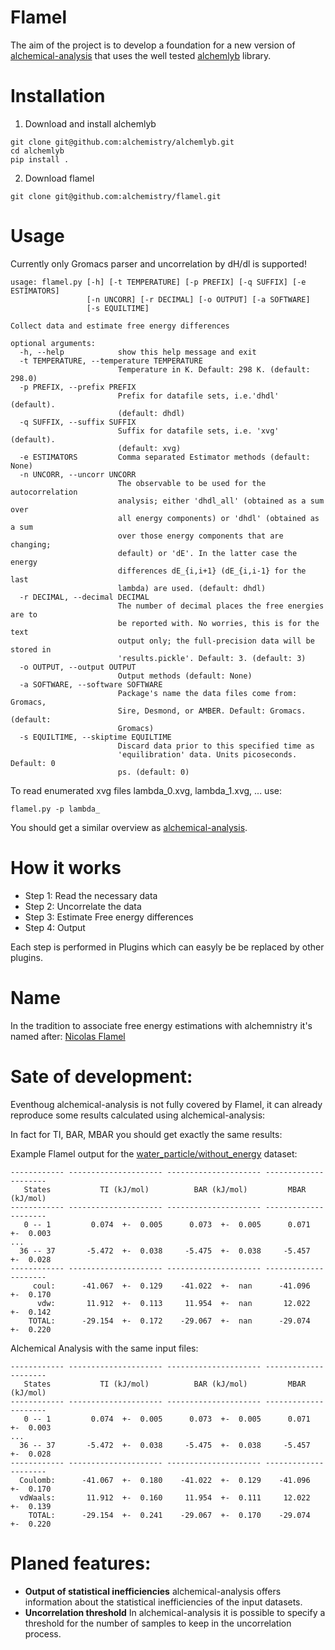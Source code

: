 # Flamel

The aim of the project is to develop a foundation for a new version of [alchemical-analysis](https://github.com/MobleyLab/alchemical-analysis)
that uses the well tested [alchemlyb](https://github.com/alchemistry/alchemlyb) library.

# Installation
1. Download and install alchemlyb
```shell
git clone git@github.com:alchemistry/alchemlyb.git
cd alchemlyb
pip install .
```
2. Download flamel
```shell
git clone git@github.com:alchemistry/flamel.git
```

# Usage
Currently only Gromacs parser and uncorrelation by dH/dl is supported!
```
usage: flamel.py [-h] [-t TEMPERATURE] [-p PREFIX] [-q SUFFIX] [-e ESTIMATORS]
                 [-n UNCORR] [-r DECIMAL] [-o OUTPUT] [-a SOFTWARE]
                 [-s EQUILTIME]

Collect data and estimate free energy differences

optional arguments:
  -h, --help            show this help message and exit
  -t TEMPERATURE, --temperature TEMPERATURE
                        Temperature in K. Default: 298 K. (default: 298.0)
  -p PREFIX, --prefix PREFIX
                        Prefix for datafile sets, i.e.'dhdl' (default).
                        (default: dhdl)
  -q SUFFIX, --suffix SUFFIX
                        Suffix for datafile sets, i.e. 'xvg' (default).
                        (default: xvg)
  -e ESTIMATORS         Comma separated Estimator methods (default: None)
  -n UNCORR, --uncorr UNCORR
                        The observable to be used for the autocorrelation
                        analysis; either 'dhdl_all' (obtained as a sum over
                        all energy components) or 'dhdl' (obtained as a sum
                        over those energy components that are changing;
                        default) or 'dE'. In the latter case the energy
                        differences dE_{i,i+1} (dE_{i,i-1} for the last
                        lambda) are used. (default: dhdl)
  -r DECIMAL, --decimal DECIMAL
                        The number of decimal places the free energies are to
                        be reported with. No worries, this is for the text
                        output only; the full-precision data will be stored in
                        'results.pickle'. Default: 3. (default: 3)
  -o OUTPUT, --output OUTPUT
                        Output methods (default: None)
  -a SOFTWARE, --software SOFTWARE
                        Package's name the data files come from: Gromacs,
                        Sire, Desmond, or AMBER. Default: Gromacs. (default:
                        Gromacs)
  -s EQUILTIME, --skiptime EQUILTIME
                        Discard data prior to this specified time as
                        'equilibration' data. Units picoseconds. Default: 0
                        ps. (default: 0)
```

To read enumerated xvg files lambda_0.xvg, lambda_1.xvg, ... use: 
```shell
flamel.py -p lambda_
```

You should get a similar overview as [alchemical-analysis](https://github.com/MobleyLab/alchemical-analysis).

# How it works
- Step 1: Read the necessary data
- Step 2: Uncorrelate the data
- Step 3: Estimate Free energy differences
- Step 4: Output

Each step is performed in Plugins which can easyly be be replaced by other plugins. 

# Name
In the tradition to associate free energy estimations with alchemnistry it's named after: [Nicolas Flamel](https://en.wikipedia.org/wiki/Nicolas_Flamel)

# Sate of development:
Eventhoug alchemical-analysis is not fully covered by Flamel, it can already reproduce some results calculated using alchemical-analysis:

In fact for TI, BAR, MBAR you should get exactly the same results:

Example Flamel output for the [water_particle/without_energy](https://github.com/alchemistry/alchemtest/tree/master/src/alchemtest/gmx/water_particle/without_energy) dataset:
``` 
------------ --------------------- --------------------- --------------------- 
   States           TI (kJ/mol)          BAR (kJ/mol)         MBAR (kJ/mol)    
------------ --------------------- --------------------- --------------------- 
   0 -- 1         0.074  +-  0.005      0.073  +-  0.005      0.071  +-  0.003 
...
  36 -- 37       -5.472  +-  0.038     -5.475  +-  0.038     -5.457  +-  0.028 
------------ --------------------- --------------------- --------------------- 
     coul:      -41.067  +-  0.129    -41.022  +-  nan      -41.096  +-  0.170 
      vdw:       11.912  +-  0.113     11.954  +-  nan       12.022  +-  0.142 
    TOTAL:      -29.154  +-  0.172    -29.067  +-  nan      -29.074  +-  0.220 
```

Alchemical Analysis with the same input files:
```
------------ --------------------- --------------------- --------------------- 
   States           TI (kJ/mol)          BAR (kJ/mol)         MBAR (kJ/mol)    
------------ --------------------- --------------------- --------------------- 
   0 -- 1         0.074  +-  0.005      0.073  +-  0.005      0.071  +-  0.003 
...
  36 -- 37       -5.472  +-  0.038     -5.475  +-  0.038     -5.457  +-  0.028 
------------ --------------------- --------------------- --------------------- 
  Coulomb:      -41.067  +-  0.180    -41.022  +-  0.129    -41.096  +-  0.170 
  vdWaals:       11.912  +-  0.160     11.954  +-  0.111     12.022  +-  0.139 
    TOTAL:      -29.154  +-  0.241    -29.067  +-  0.170    -29.074  +-  0.220
```

# Planed features:
- **Output of statistical inefficiencies**
alchemical-analysis offers information about the statistical inefficiencies of the input datasets.
- **Uncorrelation threshold**
In alchemical-analysis it is possible to specify a threshold for the number of samples to keep in the uncorrelation process.